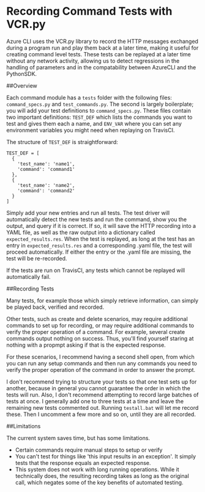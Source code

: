 ﻿Recording Command Tests with VCR.py
========================================

Azure CLI uses the VCR.py library to record the HTTP messages exchanged during a program run and play them back at a later time, making it useful for creating command level tests. These tests can be replayed at a later time without any network activity, allowing us to detect regressions in the handling of parameters and in the compatability between AzureCLI and the PythonSDK.

##Overview

Each command module has a `tests` folder with the following files: `command_specs.py` and `test_commands.py`. The second is largely boilerplate; you will add your test definitions to `command_specs.py`. These files contain two important definitions: `TEST_DEF` which lists the commands you want to test and gives them each a name, and `ENV_VAR` where you can set any environment variables you might need when replaying on TravisCI.

The structure of `TEST_DEF` is straightforward:

```
TEST_DEF = [
  {
    'test_name': 'name1',
    'command': 'command1'
  },
  {
    'test_name': 'name2',
    'command': 'command2'
  }
]
```

Simply add your new entries and run all tests. The test driver will automatically detect the new tests and run the command, show you the output, and query if it is correct. If so, it will save the HTTP recording into a YAML file, as well as the raw output into a dictionary called `expected_results.res`. When the test is replayed, as long at the test has an entry in `expected_results.res` and a corresponding .yaml file, the test will proceed automatically. If either the entry or the .yaml file are missing, the test will be re-recorded.

If the tests are run on TravisCI, any tests which cannot be replayed will automatically fail. 

##Recording Tests

Many tests, for example those which simply retrieve information, can simply be played back, verified and recorded.

Other tests, such as create and delete scenarios, may require additional commands to set up for recording, or may require additional commands to verify the proper operation of a command. For example, several create commands output nothing on success. Thus, you'll find yourself staring at nothing with a propmpt asking if that is the expected response.

For these scenarios, I recommend having a second shell open, from which you can run any setup commands and then run any commands you need to verify the proper operation of the command in order to answer the prompt.

I don't recommend trying to structure your tests so that one test sets up for another, because in general you cannot guarantee the order in which the tests will run. Also, I don't recommend attempting to record large batches of tests at once. I generally add one to three tests at a time and leave the remaining new tests commented out. Running `testall.bat` will let me record these. Then I uncomment a few more and so on, until they are all recorded.

##Limitations

The current system saves time, but has some limitations.

+ Certain commands require manual steps to setup or verify
+ You can't test for things like 'this input results in an exception'. It simply tests that the response equals an expected response.
+ This system does not work with long running operations. While it technically does, the resulting recording takes as long as the original call, which negates some of the key benefits of automated testing.
